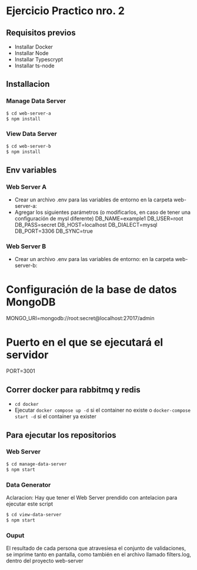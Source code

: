 # Ejercicio Practico nro. 2

## Requisitos previos

- Installar Docker
- Installar Node
- Installar Typescrypt
- Installar ts-node

## Installacion

### Manage Data Server

```bash
$ cd web-server-a
$ npm install
```

### View Data Server

```bash
$ cd web-server-b
$ npm install
```

## Env variables

### Web Server A


- Crear un archivo .env para las variables de entorno en la carpeta web-server-a:
- Agregar los siguientes parámetros (o modificarlos, en caso de tener una configuración de mysl diferente)
    DB_NAME=example1
    DB_USER=root
    DB_PASS=secret
    DB_HOST=localhost
    DB_DIALECT=mysql
    DB_PORT=3306
    DB_SYNC=true

### Web Server B

- Crear un archivo .env para las variables de entorno: en la carpeta web-server-b:

# Configuración de la base de datos MongoDB
MONGO_URI=mongodb://root:secret@localhost:27017/admin

# Puerto en el que se ejecutará el servidor
PORT=3001


## Correr docker para rabbitmq y redis

- `cd docker`
- Ejecutar `docker compose up -d` si el container no existe o `docker-compose start -d` si el container ya exister

## Para ejecutar los repositorios

### Web Server

```bash
$ cd manage-data-server
$ npm start
```

### Data Generator

Aclaracion: Hay que tener el Web Server prendido con antelacion para ejecutar este script

```bash
$ cd view-data-server
$ npm start
```

### Ouput

El resultado de cada persona que atravesiesa el conjunto de validaciones, se imprime tanto en pantalla, como también en el archivo llamado filters.log, dentro del proyecto web-server
